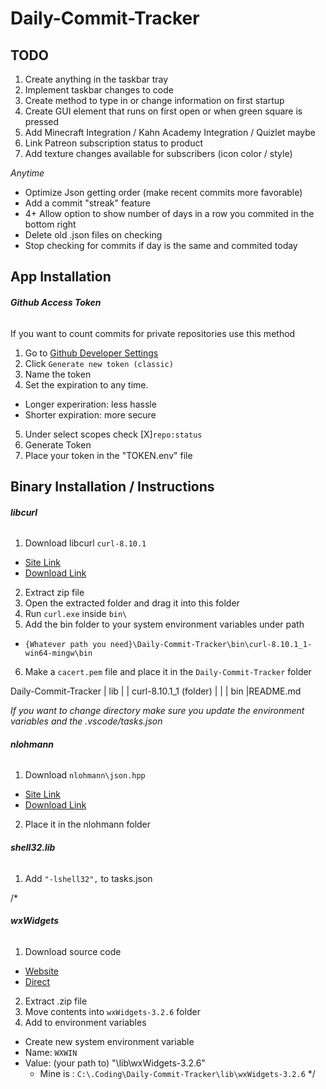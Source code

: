 # Daily-Commit-Tracker

## TODO
1. Create anything in the taskbar tray
2. Implement taskbar changes to code
3. Create method to type in or change information on first startup
4. Create GUI element that runs on first open or when green square is pressed
5. Add Minecraft Integration / Kahn Academy Integration / Quizlet maybe
6. Link Patreon subscription status to product
7. Add texture changes available for subscribers (icon color / style)

*Anytime*
 - Optimize Json getting order (make recent commits more favorable)
 - Add a commit "streak" feature
 - 4+ Allow option to show number of days in a row you commited in the bottom right
 - Delete old .json files on checking
 - Stop checking for commits if day is the same and commited today

## App Installation
###### **Github Access Token**
If you want to count commits for private repositories use this method
1. Go to [Github Developer Settings](https://github.com/settings/tokens)
2. Click `Generate new token (classic)`
3. Name the token
4. Set the expiration to any time. 
 - Longer experiration: less hassle
 - Shorter expiration: more secure
5. Under select scopes check [X]`repo:status`
7. Generate Token
8. Place your token in the "TOKEN.env" file


## Binary Installation / Instructions
###### **libcurl**
1. Download libcurl `curl-8.10.1`
 - [Site Link](https://curl.se/windows/)
 - [Download Link](https://curl.se/windows/dl-8.10.1_1/curl-8.10.1_1-win64-mingw.zip)
2. Extract zip file
3. Open the extracted folder and drag it into this folder
4. Run `curl.exe` inside `bin\`
5. Add the bin folder to your system environment variables under path
 - `{Whatever path you need}\Daily-Commit-Tracker\bin\curl-8.10.1_1-win64-mingw\bin`
6. Make a `cacert.pem` file and place it in the `Daily-Commit-Tracker` folder

Daily-Commit-Tracker
| lib
| | curl-8.10.1_1 (folder)
| | | bin
|README.md

*If you want to change directory make sure you update the environment variables and the .vscode/tasks.json*

###### **nlohmann**
1. Download `nlohmann\json.hpp`
 - [Site Link](https://github.com/nlohmann/json/releases)
 - [Download Link](https://github.com/nlohmann/json/releases/download/v3.11.3/json.hpp)
2. Place it in the nlohmann folder


###### **shell32.lib**
1. Add `"-lshell32",` to tasks.json

/*
###### **wxWidgets**
1. Download source code
  - [Website](https://www.wxwidgets.org/downloads/)
  - [Direct](https://github.com/wxWidgets/wxWidgets/releases/download/v3.2.6/wxWidgets-3.2.6.zip)
2. Extract .zip file
3. Move contents into `wxWidgets-3.2.6` folder
4. Add to environment variables
  - Create new system environment variable
  - Name: `WXWIN`
  - Value: (your path to) "\lib\wxWidgets-3.2.6"
    - Mine is : `C:\.Coding\Daily-Commit-Tracker\lib\wxWidgets-3.2.6`
*/